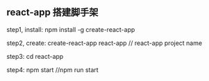 ## react-app 搭建脚手架

step1, install:
npm install -g create-react-app

step2, create:
create-react-app react-app    // react-app project name

step3:
cd react-app

step4:
npm start    //npm run start